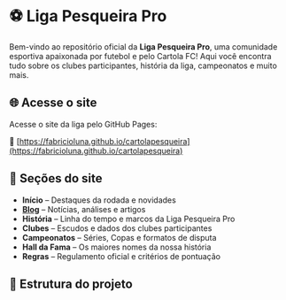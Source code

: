 # ⚽ Liga Pesqueira Pro

Bem-vindo ao repositório oficial da **Liga Pesqueira Pro**, uma comunidade esportiva apaixonada por futebol e pelo Cartola FC! Aqui você encontra tudo sobre os clubes participantes, história da liga, campeonatos e muito mais.

## 🌐 Acesse o site

Acesse o site da liga pelo GitHub Pages:

🔗 [https://fabricioluna.github.io/cartolapesqueira](https://fabricioluna.github.io/cartolapesqueira)

## 📌 Seções do site

- **Início** – Destaques da rodada e novidades
- **[Blog](https://pesqueirapro.blogspot.com/)** – Notícias, análises e artigos
- **História** – Linha do tempo e marcos da Liga Pesqueira Pro
- **Clubes** – Escudos e dados dos clubes participantes
- **Campeonatos** – Séries, Copas e formatos de disputa
- **Hall da Fama** – Os maiores nomes da nossa história
- **Regras** – Regulamento oficial e critérios de pontuação

## 📁 Estrutura do projeto

